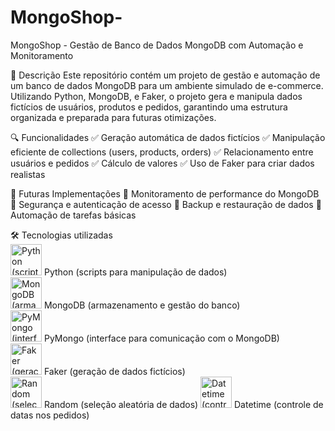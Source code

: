 # MongoShop-
MongoShop - Gestão de Banco de Dados MongoDB com Automação e Monitoramento

📌 Descrição
Este repositório contém um projeto de gestão e automação de um banco de dados MongoDB para um ambiente simulado de e-commerce. Utilizando Python, MongoDB, e Faker, o projeto gera e manipula dados fictícios de usuários, produtos e pedidos, garantindo uma estrutura organizada e preparada para futuras otimizações.

🔍 Funcionalidades
✅ Geração automática de dados fictícios 
✅ Manipulação eficiente de collections (users, products, orders) 
✅ Relacionamento entre usuários e pedidos 
✅ Cálculo de valores
✅ Uso de Faker para criar dados realistas

🔧 Futuras Implementações
🔹 Monitoramento de performance do MongoDB 🔹 Segurança e autenticação de acesso 🔹 Backup e restauração de dados 🔹 Automação de tarefas básicas

🛠 Tecnologias utilizadas<br>
<img src="https://upload.wikimedia.org/wikipedia/commons/thumb/c/c3/Python-logo-notext.svg/1200px-Python-logo-notext.svg.png" alt="Python (scripts para manipulação de dados)" width="50"> Python (scripts para manipulação de dados)<br>
<img src="https://images.icon-icons.com/2415/PNG/512/mongodb_original_logo_icon_146424.png" alt="MongoDB (armazenamento e gestão do banco)" width="50"> MongoDB (armazenamento e gestão do banco)<br>
<img src="https://sahilsehwag.wordpress.com/wp-content/uploads/2017/10/mongopython.png" alt="PyMongo (interface para comunicação com o MongoDB)" width="50"> PyMongo (interface para comunicação com o MongoDB)<br>
<img src="https://images.velog.io/images/15_hwukjunwoo/post/d7237832-78ae-49e1-9799-0fd6a5c92feb/1_ZKJ2QPadOustWCdOPAatgA.png" alt="Faker (geração de dados fictícios)" width="50"> Faker (geração de dados fictícios)<br>
<img src="https://he-arc.github.io/livre-python/_images/dice.png" alt="Random (seleção aleatória de dados)" width="50"> Random (seleção aleatória de dados)
<img src="https://static.wixstatic.com/media/19c06c_0c8fa0294289498c896bc76ee7b2adb7~mv2.png/v1/fill/w_260,h_260,al_c,lg_1,q_85,enc_avif,quality_auto/19c06c_0c8fa0294289498c896bc76ee7b2adb7~mv2.png" alt="Datetime (controle de datas nos pedidos)" width="50"> Datetime (controle de datas nos pedidos)<br>


